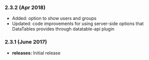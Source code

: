 ### 2.3.2 (Apr 2018)
* Added: option to show users and groups
* Updated: code improvements for using server-side options that DataTables provides through datatable-api plugin

### 2.3.1 (June 2017)
* **releases:** Initial release



